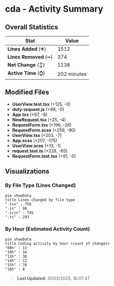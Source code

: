 # cda - Activity Summary 

## Overall Statistics

| Stat                   | Value                                                             |
| ---------------------- | ----------------------------------------------------------------- |
| **Lines Added** (➕)   | 1512                                          |
| **Lines Removed** (➖) | 374                                        |
| **Net Change** (↕)    | 1138                |
| **Active Time** (⌚)   | 202 minutes |


## Modified Files
- **UserView.test.tsx** (+125, -0)
- **duty-request.js** (+98, -0)
- **App.tsx** (+67, -6)
- **NewRequest.tsx** (+25, -4)
- **RequestForm.tsx** (+196, -26)
- **RequestForm.scss** (+259, -90)
- **UserView.tsx** (+203, -7)
- **App.scss** (+207, -175)
- **UserView.scss** (+13, -1)
- **request.test.ts** (+228, -65)
- **RequestForm.test.tsx** (+91, -0)

## Visualizations

### By File Type (Lines Changed)

```mermaid
pie showData
title Lines changed by file type
".tsx" : 750
".js" : 98
".scss" : 745
".ts" : 293
```

### By Hour (Estimated Activity Count)

```mermaid
pie showData
title Coding activity by hour (count of changes)
"09h" : 13
"10h" : 16
"13h" : 30
"14h" : 12
"15h" : 78
"16h" : 8
```


> **Last Updated:** 31/03/2025, 16:07:47